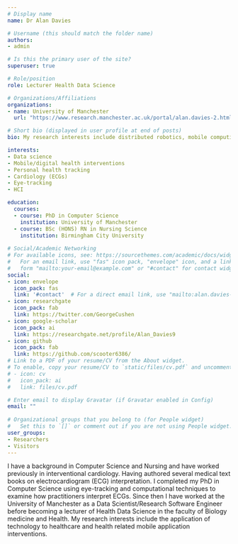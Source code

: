 ```yaml
---
# Display name
name: Dr Alan Davies

# Username (this should match the folder name)
authors:
- admin

# Is this the primary user of the site?
superuser: true

# Role/position
role: Lecturer Health Data Science

# Organizations/Affiliations
organizations:
- name: University of Manchester
  url: "https://www.research.manchester.ac.uk/portal/alan.davies-2.html"

# Short bio (displayed in user profile at end of posts)
bio: My research interests include distributed robotics, mobile computing and programmable matter.

interests:
- Data science
- Mobile/digital health interventions 
- Personal health tracking
- Cardiology (ECGs)
- Eye-tracking
- HCI

education:
  courses:
  - course: PhD in Computer Science
    institution: University of Manchester
  - course: BSc (HONS) RN in Nursing Science
    institution: Birmingham City University 
  
# Social/Academic Networking
# For available icons, see: https://sourcethemes.com/academic/docs/widgets/#icons
#   For an email link, use "fas" icon pack, "envelope" icon, and a link in the
#   form "mailto:your-email@example.com" or "#contact" for contact widget.
social:
- icon: envelope
  icon_pack: fas
  link: '#contact'  # For a direct email link, use "mailto:alan.davies-2@manchester.ac.uk".
- icon: researchgate
  icon_pack: fab
  link: https://twitter.com/GeorgeCushen
- icon: google-scholar
  icon_pack: ai
  link: https://researchgate.net/profile/Alan_Davies9
- icon: github
  icon_pack: fab
  link: https://github.com/scooter6386/
# Link to a PDF of your resume/CV from the About widget.
# To enable, copy your resume/CV to `static/files/cv.pdf` and uncomment the lines below.  
# - icon: cv
#   icon_pack: ai
#   link: files/cv.pdf

# Enter email to display Gravatar (if Gravatar enabled in Config)
email: ""
  
# Organizational groups that you belong to (for People widget)
#   Set this to `[]` or comment out if you are not using People widget.  
user_groups:
- Researchers
- Visitors
---
```


I have a background in Computer Science and Nursing and have worked previously in interventional cardiology. Having authored several medical text books on electrocardiogram (ECG) interpretation. I completed my PhD in Computer Science using eye-tracking and computational techniques to examine how practitioners interpret ECGs. Since then I have worked at the University of Manchester as a Data Scientist/Research Software Engineer before becoming a lecturer of Health Data Science in the faculty of Biology medicine and Health. My research interests include the application of technology to healthcare and health related mobile application interventions.
